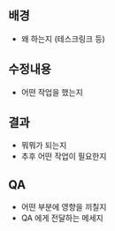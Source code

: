 ## 배경
- 왜 하는지 (테스크링크 등)

## 수정내용
- 어떤 작업을 했는지

## 결과
- 뭐뭐가 되는지
- 추후 어떤 작업이 필요한지

## QA
- 어떤 부분에 영향을 끼칠지
- QA 에게 전달하는 메세지
